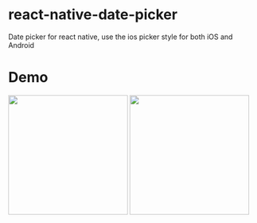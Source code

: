 # react-native-date-picker
Date picker for react native, use the ios picker style for both iOS and Android

# Demo

<image style="display: inline;" width="240" src="https://github.com/UnPourTous/react-native-date-picker/blob/master/screenshots/demo-android.gif?raw=true" />
<image style="display: inline;" width="240" src="https://github.com/UnPourTous/react-native-date-picker/blob/master/screenshots/demo-ios.gif?raw=true" />
